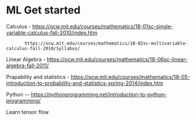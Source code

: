 # ML Get started 

Calculus - https://ocw.mit.edu/courses/mathematics/18-01sc-single-variable-calculus-fall-2010/index.htm

           https://ocw.mit.edu/courses/mathematics/18-02sc-multivariable-calculus-fall-2010/Syllabus/

Linear Algebra - https://ocw.mit.edu/courses/mathematics/18-06sc-linear-algebra-fall-2011/


Prapability and statistics - https://ocw.mit.edu/courses/mathematics/18-05-introduction-to-probability-and-statistics-spring-2014/index.htm

Python -- https://pythonprogramming.net/introduction-to-python-programming/


Learn tensor flow 



